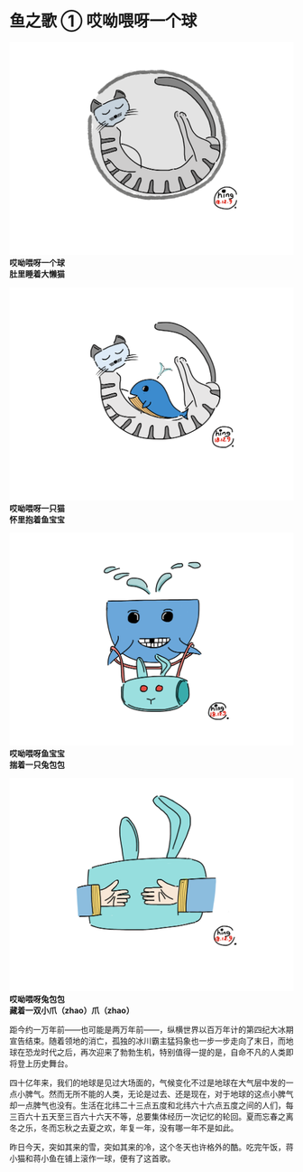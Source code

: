 # 鱼之歌 ① 哎呦喂呀一个球

![1](./photos/ball/1.png)  
__哎呦喂呀一个球  
肚里睡着大懒猫__

![2](./photos/ball/2.png)  
__哎呦喂呀一只猫  
怀里抱着鱼宝宝__

![3](./photos/ball/3.png)  
__哎呦喂呀鱼宝宝  
揣着一只兔包包__

![4](./photos/ball/4.png)  
__哎呦喂呀兔包包  
藏着一双小爪（zhao）爪（zhao）__

距今约一万年前——也可能是两万年前——，纵横世界以百万年计的第四纪大冰期宣告结束。随着领地的消亡，孤独的冰川霸主猛犸象也一步一步走向了末日，而地球在恐龙时代之后，再次迎来了勃勃生机，特别值得一提的是，自命不凡的人类即将登上历史舞台。

四十亿年来，我们的地球是见过大场面的，气候变化不过是地球在大气层中发的一点小脾气。然而无所不能的人类，无论是过去、还是现在，对于地球的这点小脾气却一点脾气也没有。生活在北纬二十三点五度和北纬六十六点五度之间的人们，每三百六十五天至三百六十六天不等，总要集体经历一次记忆的轮回。夏而忘春之离冬之乐，冬而忘秋之去夏之欢，年复一年，没有哪一年不是如此。

昨日今天，突如其来的雪，突如其来的冷，这个冬天也许格外的酷。吃完午饭，蒋小猫和蒋小鱼在铺上滚作一球，便有了这首歌。